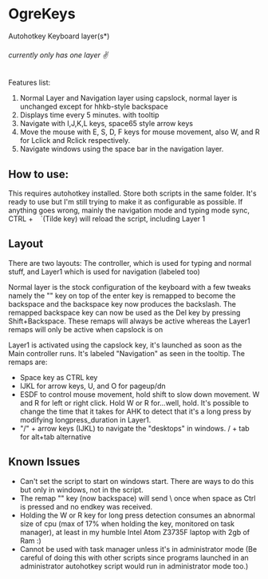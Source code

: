 # OgreKeys
Autohotkey Keyboard layer(s*)

###### currently only has one layer ✌️

Features list:
1. Normal Layer and Navigation layer using capslock, normal layer is unchanged except for hhkb-style backspace
2. Displays time every 5 minutes. with tooltip
3. Navigate with I,J,K,L keys, space65 style arrow keys
4. Move the mouse with E, S, D, F keys for mouse movement, also W, and R for Lclick and Rclick respectively.
5. Navigate windows using the space bar in the navigation layer. 


## How to use:
This requires autohotkey installed.
Store both scripts in the same folder.
It's ready to use but I'm still trying  to make it as configurable as possible.
If anything goes wrong, mainly the navigation mode and typing mode sync, CTRL + ` `  `(Tilde key) will reload the script, including Layer 1

## Layout
There are two layouts: The controller, which is used for typing and normal stuff, and Layer1 which is used for navigation (labeled too) 

Normal layer is the stock configuration of the keyboard with a few tweaks namely the "\" key on top of the enter key is remapped to become the backspace and the backspace key now produces the backslash. The remapped backspace key can now be used as the Del key by pressing Shift+Backspace. These remaps will always be active whereas the Layer1 remaps will only be active when capslock is on

Layer1 is activated using the capslock key, it's launched as soon as the Main controller runs. It's labeled "Navigation" as seen in the tooltip. The remaps are:
- Space key as CTRL key
- IJKL for arrow keys, U, and O for pageup/dn
- ESDF to control mouse movement, hold shift to slow down movement. W and R for left or right click. Hold W or R for...well, hold. It's possible to change the time that it takes for AHK to detect that it's a long press by modifying longpress_duration in Layer1.
-  "/" + arrow keys (IJKL) to navigate the "desktops" in windows. / + tab for alt+tab alternative


## Known Issues
- Can't set the script to start on windows start. There are ways to do this but only in windows, not in the script.
- The remap "\" key (now backspace) will send \ once when space as Ctrl is pressed and no endkey was received.
- Holding the W or R key for long press detection consumes an abnormal size of cpu (max of 17% when holding the key, monitored on task manager), at least in my humble Intel Atom Z3735F laptop with 2gb of Ram :)
- Cannot be used with task manager unless it's in administrator mode (Be careful of doing this with other scripts since programs launched in an administrator autohotkey script would run in administrator mode too.)

